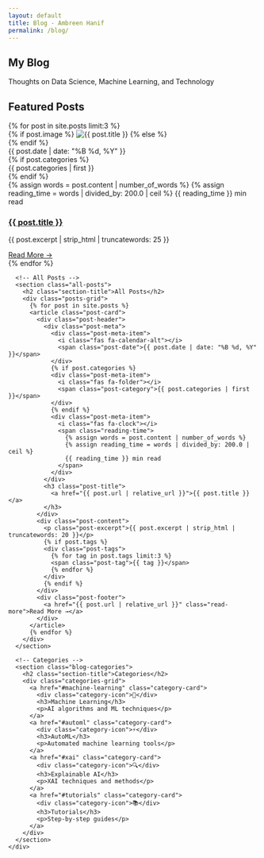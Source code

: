 ```yaml
---
layout: default
title: Blog - Ambreen Hanif
permalink: /blog/
---
```


<!-- Blog Header -->
<section class="blog-header">
  <div class="container">
    <h1 class="blog-title">My Blog</h1>
    <p class="blog-subtitle">Thoughts on Data Science, Machine Learning, and Technology</p>
  </div>
</section>

<!-- Blog Content -->
<main>
  <div class="container">
    <div class="blog-content">
      <!-- Featured Posts -->
      <section class="featured-posts">
        <h2 class="section-title">Featured Posts</h2>
        <div class="featured-grid">
          {% for post in site.posts limit:3 %}
          <article class="featured-post">
            <div class="post-image">
              {% if post.image %}
                <img src="{{ post.image | relative_url }}" alt="{{ post.title }}" />
              {% else %}
                <div class="post-image-placeholder">
                  <i class="fas fa-newspaper"></i>
                </div>
              {% endif %}
            </div>
            <div class="post-content">
              <div class="post-meta">
                <div class="post-meta-item">
                  <i class="fas fa-calendar-alt"></i>
                  <span class="post-date">{{ post.date | date: "%B %d, %Y" }}</span>
                </div>
                {% if post.categories %}
                <div class="post-meta-item">
                  <i class="fas fa-folder"></i>
                  <span class="post-category">{{ post.categories | first }}</span>
                </div>
                {% endif %}
                <div class="post-meta-item">
                  <i class="fas fa-clock"></i>
                  <span class="reading-time">
                    {% assign words = post.content | number_of_words %}
                    {% assign reading_time = words | divided_by: 200.0 | ceil %}
                    {{ reading_time }} min read
                  </span>
                </div>
              </div>
              <h3 class="post-title">
                <a href="{{ post.url | relative_url }}">{{ post.title }}</a>
              </h3>
              <p class="post-excerpt">{{ post.excerpt | strip_html | truncatewords: 25 }}</p>
              <a href="{{ post.url | relative_url }}" class="read-more">Read More →</a>
            </div>
          </article>
          {% endfor %}
        </div>
      </section>

      <!-- All Posts -->
      <section class="all-posts">
        <h2 class="section-title">All Posts</h2>
        <div class="posts-grid">
          {% for post in site.posts %}
          <article class="post-card">
            <div class="post-header">
              <div class="post-meta">
                <div class="post-meta-item">
                  <i class="fas fa-calendar-alt"></i>
                  <span class="post-date">{{ post.date | date: "%B %d, %Y" }}</span>
                </div>
                {% if post.categories %}
                <div class="post-meta-item">
                  <i class="fas fa-folder"></i>
                  <span class="post-category">{{ post.categories | first }}</span>
                </div>
                {% endif %}
                <div class="post-meta-item">
                  <i class="fas fa-clock"></i>
                  <span class="reading-time">
                    {% assign words = post.content | number_of_words %}
                    {% assign reading_time = words | divided_by: 200.0 | ceil %}
                    {{ reading_time }} min read
                  </span>
                </div>
              </div>
              <h3 class="post-title">
                <a href="{{ post.url | relative_url }}">{{ post.title }}</a>
              </h3>
            </div>
            <div class="post-content">
              <p class="post-excerpt">{{ post.excerpt | strip_html | truncatewords: 20 }}</p>
              {% if post.tags %}
              <div class="post-tags">
                {% for tag in post.tags limit:3 %}
                <span class="post-tag">{{ tag }}</span>
                {% endfor %}
              </div>
              {% endif %}
            </div>
            <div class="post-footer">
              <a href="{{ post.url | relative_url }}" class="read-more">Read More →</a>
            </div>
          </article>
          {% endfor %}
        </div>
      </section>

      <!-- Categories -->
      <section class="blog-categories">
        <h2 class="section-title">Categories</h2>
        <div class="categories-grid">
          <a href="#machine-learning" class="category-card">
            <div class="category-icon">🤖</div>
            <h3>Machine Learning</h3>
            <p>AI algorithms and ML techniques</p>
          </a>
          <a href="#automl" class="category-card">
            <div class="category-icon">⚡</div>
            <h3>AutoML</h3>
            <p>Automated machine learning tools</p>
          </a>
          <a href="#xai" class="category-card">
            <div class="category-icon">🔍</div>
            <h3>Explainable AI</h3>
            <p>XAI techniques and methods</p>
          </a>
          <a href="#tutorials" class="category-card">
            <div class="category-icon">📚</div>
            <h3>Tutorials</h3>
            <p>Step-by-step guides</p>
          </a>
        </div>
      </section>
    </div>
  </div>
</main>
